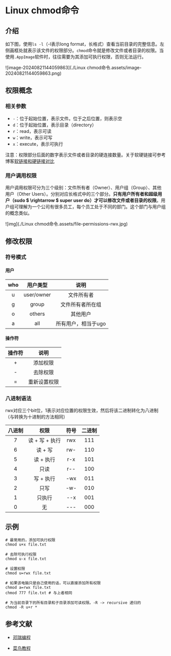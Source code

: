 # Linux chmod命令

## 介绍

如下图，使用`ls -l`（-l表示long format，长格式）查看当前目录的完整信息。左侧画框处就表示该文件的权限部分。`chmod`命令就是修改文件或者目录的权限。当使用`.AppImage`软件时，往往需要为其添加可执行权限，否则无法运行。

![image-20240821144059863](./Linux chmod命令.assets/image-20240821144059863.png)



## 权限概念

### 相关参数

- `-`：位于起始位置，表示文件。位于之后位置，则表示空
- `d`：位于起始位置，表示目录（directory）
- `r`：read，表示可读
- `w`：write，表示可写
- `x`：execute，表示可执行

注意：权限部分后面的数字表示文件或者目录的硬连接数量。关于软硬链接可参考博客[软链接和硬链接对比](https://www.cnblogs.com/coder-shane/p/18204202)

### 用户调用权限

用户调用权限可分为三个级别：文件所有者（Owner）、用户组（Group）、其他用户（Other Users）。分别对应长格式中的三个部分。**只有用户所有者和超级用户（sudo $ \rightarrow $ super user do）才可以修改文件或者目录的权限**。用户组可理解为一个公司有很多员工，每个员工处于不同的部门。这个部门与用户组的概念类似。

![img](./Linux chmod命令.assets/file-permissions-rwx.jpg)

## 修改权限

### 符号模式

#### 用户

| who  |  用户类型  |        说明         |
| :--: | :--------: | :-----------------: |
|  u   | user/owner |     文件所有者      |
|  g   |   group    |  文件所有者所在组   |
|  o   |   others   |      其他用户       |
|  a   |    all     | 所有用户，相当于ugo |

#### 操作符

| 操作符 |     说明     |
| :----: | :----------: |
|   +    |   添加权限   |
|   -    |   去除权限   |
|   =    | 重新设置权限 |

### 八进制语法

rwx对应三个bit位，1表示对应位置的权限生效，然后将该二进制转化为八进制（与转换为十进制的方法相同）

| 八进制 |      权限      | 符号 | 二进制 |
| :----: | :------------: | :--: | :----: |
|   7    | 读 + 写 + 执行 | rwx  |  111   |
|   6    |    读 + 写     | rw-  |  110   |
|   5    |   读 + 执行    | r-x  |  101   |
|   4    |      只读      | r--  |  100   |
|   3    |   写 + 执行    | -wx  |  011   |
|   2    |      只写      | -w-  |  010   |
|   1    |     只执行     | --x  |  001   |
|   0    |       无       | ---  |  000   |

## 示例

```shell
# 最常用的，添加可执行权限
chmod u+x file.txt

# 去除可执行权限
chmod u-x file.txt

# 设置权限
chmod u=rwx file.txt

# 如果该电脑只是自己使用的话，可以直接添加所有权限
chmod a=rwx file.txt
chmod 777 file.txt # 与上者相同

# 为当前目录下的所有目录和子目录添加可读权限。-R -> recursive 递归的
chmod -R u+r *
```

## 参考文献

-  [邓瑞编程](https://www.dengruicode.com/classes_content?uuid=58511fe5e9cb43358f24e9cd53c30557)

- [菜鸟教程](https://www.runoob.com/linux/linux-comm-chmod.html)